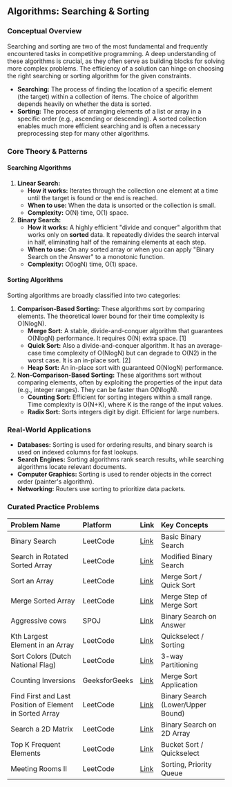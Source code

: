 
## **Algorithms: Searching & Sorting**

### **Conceptual Overview**

Searching and sorting are two of the most fundamental and frequently encountered tasks in competitive programming. A deep understanding of these algorithms is crucial, as they often serve as building blocks for solving more complex problems. The efficiency of a solution can hinge on choosing the right searching or sorting algorithm for the given constraints.

* **Searching:** The process of finding the location of a specific element (the target) within a collection of items. The choice of algorithm depends heavily on whether the data is sorted.  
* **Sorting:** The process of arranging elements of a list or array in a specific order (e.g., ascending or descending). A sorted collection enables much more efficient searching and is often a necessary preprocessing step for many other algorithms.

### **Core Theory & Patterns**

#### **Searching Algorithms**

1. **Linear Search:**  
   * **How it works:** Iterates through the collection one element at a time until the target is found or the end is reached.  
   * **When to use:** When the data is unsorted or the collection is small.  
   * **Complexity:** O(N) time, O(1) space.  
2. **Binary Search:**  
   * **How it works:** A highly efficient "divide and conquer" algorithm that works only on **sorted** data. It repeatedly divides the search interval in half, eliminating half of the remaining elements at each step.  
   * **When to use:** On any sorted array or when you can apply "Binary Search on the Answer" to a monotonic function.  
   * **Complexity:** O(logN) time, O(1) space.

#### **Sorting Algorithms**

Sorting algorithms are broadly classified into two categories:

1. **Comparison-Based Sorting:** These algorithms sort by comparing elements. The theoretical lower bound for their time complexity is O(NlogN).  
   * **Merge Sort:** A stable, divide-and-conquer algorithm that guarantees O(NlogN) performance. It requires O(N) extra space. \[1\]  
   * **Quick Sort:** Also a divide-and-conquer algorithm. It has an average-case time complexity of O(NlogN) but can degrade to O(N2) in the worst case. It is an in-place sort. \[2\]  
   * **Heap Sort:** An in-place sort with guaranteed O(NlogN) performance.  
2. **Non-Comparison-Based Sorting:** These algorithms sort without comparing elements, often by exploiting the properties of the input data (e.g., integer ranges). They can be faster than O(NlogN).  
   * **Counting Sort:** Efficient for sorting integers within a small range. Time complexity is O(N+K), where K is the range of the input values.  
   * **Radix Sort:** Sorts integers digit by digit. Efficient for large numbers.

### **Real-World Applications**

* **Databases:** Sorting is used for ordering results, and binary search is used on indexed columns for fast lookups.  
* **Search Engines:** Sorting algorithms rank search results, while searching algorithms locate relevant documents.  
* **Computer Graphics:** Sorting is used to render objects in the correct order (painter's algorithm).  
* **Networking:** Routers use sorting to prioritize data packets.

### **Curated Practice Problems**

| Problem Name | Platform | Link | Key Concepts |
| :---- | :---- | :---- | :---- |
| Binary Search | LeetCode | [Link](https://leetcode.com/problems/binary-search/) | Basic Binary Search |
| Search in Rotated Sorted Array | LeetCode | [Link](https://leetcode.com/problems/search-in-rotated-sorted-array/) | Modified Binary Search |
| Sort an Array | LeetCode | [Link](https://leetcode.com/problems/sort-an-array/) | Merge Sort / Quick Sort |
| Merge Sorted Array | LeetCode | [Link](https://leetcode.com/problems/merge-sorted-array/) | Merge Step of Merge Sort |
| Aggressive cows | SPOJ | [Link](https://www.spoj.com/problems/AGGRCOW/) | Binary Search on Answer |
| Kth Largest Element in an Array | LeetCode | [Link](https://leetcode.com/problems/kth-largest-element-in-an-array/) | Quickselect / Sorting |
| Sort Colors (Dutch National Flag) | LeetCode | [Link](https://leetcode.com/problems/sort-colors/) | 3-way Partitioning |
| Counting Inversions | GeeksforGeeks | [Link](https://www.geeksforgeeks.org/counting-inversions/) | Merge Sort Application |
| Find First and Last Position of Element in Sorted Array | LeetCode | [Link](https://leetcode.com/problems/find-first-and-last-position-of-element-in-sorted-array/) | Binary Search (Lower/Upper Bound) |
| Search a 2D Matrix | LeetCode | [Link](https://leetcode.com/problems/search-a-2d-matrix/) | Binary Search on 2D Array |
| Top K Frequent Elements | LeetCode | [Link](https://leetcode.com/problems/top-k-frequent-elements/) | Bucket Sort / Quickselect |
| Meeting Rooms II | LeetCode | [Link](https://leetcode.com/problems/meeting-rooms-ii/) | Sorting, Priority Queue |
